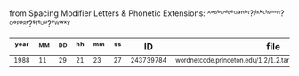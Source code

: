 from Spacing Modifier Letters & Phonetic Extensions:
ᴬᵃᴮᵇᴰᵈᴱᵉᴳᵍᴴʰᴵ?ᴶʲᴷᵏᴸˡᴹᵐᴺ?ᴼᵒᴾᵖᴿʳ?ˢᵀᵗᵁᵘ?ᵛᵂʷˣʸ

| ʸᵉᵃʳ | ᴹᴹ | ᴰᴰ | ʰʰ | ᵐᵐ | ˢˢ | ID | file |  | term |
| - | - | - | - | - | - | - | - | - | - |
| <sub><sup>1988</sup></sub> | <sub><sup>11</sup></sub> | <sub><sup>29</sup></sub> | <sub><sup>21</sup></sub> | <sub><sup>23</sup></sub> | <sub><sup>27</sup></sub> | <sub><sup>243739784</sup></sub> | <sub><sup>wordnetcode.princeton.edu/1.2/1.2.tar.gz/1.2/dbfiles/noun.artifact</sup></sub> |  | <sub><sup>WordNet</sup></sub> |
